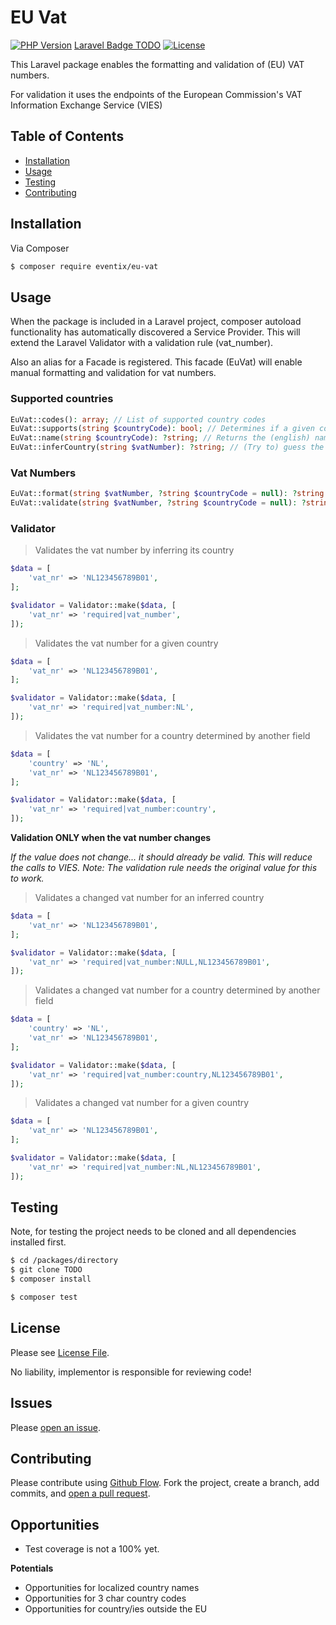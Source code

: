 # EU Vat

[![PHP Version](https://img.shields.io/packagist/php-v/eventix/eu-vat)](https://php.net/)
[Laravel Badge TODO](https://laravel.com/docs/5.7)
[![License](https://img.shields.io/github/license/eventix/eu-vat)](LICENSE)

This Laravel package enables the formatting and validation of (EU) VAT numbers.

For validation it uses the endpoints of the European Commission's VAT Information Exchange Service (VIES)

## Table of Contents

- [Installation](#installation)
- [Usage](#usage)
- [Testing](#Testing)
- [Contributing](#contributing)

## Installation

Via Composer

``` bash
$ composer require eventix/eu-vat
```


## Usage

When the package is included in a Laravel project, composer autoload functionality has automatically discovered a Service Provider.
This will extend the Laravel Validator with a validation rule (vat_number).

Also an alias for a Facade is registered. This facade (EuVat) will enable manual formatting and validation for vat numbers.

### Supported countries
``` php
EuVat::codes(): array; // List of supported country codes 
EuVat::supports(string $countryCode): bool; // Determines if a given country code is supported
EuVat::name(string $countryCode): ?string; // Returns the (english) name associated with a country code if it is supported)
EuVat::inferCountry(string $vatNumber): ?string; // (Try to) guess the country of a vat number.
```

### Vat Numbers
``` php
EuVat::format(string $vatNumber, ?string $countryCode = null): ?string // (Try to) format a vat number by the formatting rules of a given country, or a guessed country
EuVat::validate(string $vatNumber, ?string $countryCode = null): ?string // (Try to) validate a vat number by the formatting rules of a given country, or a guessed country
```

### Validator

> Validates the vat number by inferring its country
``` php
$data = [
    'vat_nr' => 'NL123456789B01',
];

$validator = Validator::make($data, [
    'vat_nr' => 'required|vat_number',
]);
```

> Validates the vat number for a given country
``` php
$data = [
    'vat_nr' => 'NL123456789B01',
];

$validator = Validator::make($data, [
    'vat_nr' => 'required|vat_number:NL',
]);
```

> Validates the vat number for a country determined by another field
``` php
$data = [
    'country' => 'NL',
    'vat_nr' => 'NL123456789B01',
];

$validator = Validator::make($data, [
    'vat_nr' => 'required|vat_number:country',
]);
```

**Validation ONLY when the vat number changes**

*If the value does not change... it should already be valid. This will reduce the calls to VIES. Note: The validation rule needs the original value for this to work.*

> Validates a changed vat number for an inferred country
``` php
$data = [
    'vat_nr' => 'NL123456789B01',
];

$validator = Validator::make($data, [
    'vat_nr' => 'required|vat_number:NULL,NL123456789B01',
]);
```

> Validates a changed vat number for a country determined by another field
``` php
$data = [
    'country' => 'NL',
    'vat_nr' => 'NL123456789B01',
];

$validator = Validator::make($data, [
    'vat_nr' => 'required|vat_number:country,NL123456789B01',
]);
```

> Validates a changed vat number for a given country
``` php
$data = [
    'vat_nr' => 'NL123456789B01',
];

$validator = Validator::make($data, [
    'vat_nr' => 'required|vat_number:NL,NL123456789B01',
]);
```

## Testing

Note, for testing the project needs to be cloned and all dependencies installed first.

``` bash
$ cd /packages/directory
$ git clone TODO
$ composer install
```

``` bash
$ composer test
```

## License

Please see [License File](LICENSE).

No liability, implementor is responsible for reviewing code!

## Issues

Please [open an issue](https://github.com/eventix/eu-vat/issues/new).

## Contributing

Please contribute using [Github Flow](https://guides.github.com/introduction/flow/). 
Fork the project, create a branch, add commits, and [open a pull request](https://github.com/eventix/eu-vat/compare/).

## Opportunities

- Test coverage is not a 100% yet.

**Potentials**
- Opportunities for localized country names
- Opportunities for 3 char country codes
- Opportunities for country/ies outside the EU
